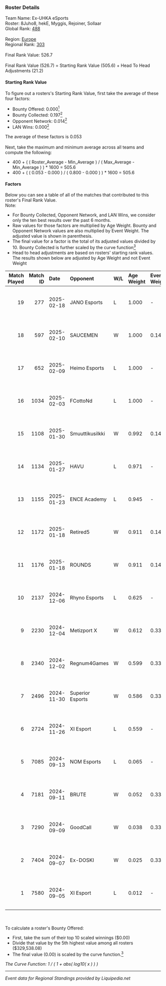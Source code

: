 ### Roster Details<br />
Team Name: Ex-UHKA eSports<br />
Roster: 8Juho8, hekE, Myggis, Rejoiner, Sollaar<br />
Global Rank: [488](../standings_global.md)<br />
<br />
Region: [Europe]( ../standings_europe.md)<br />
Regional Rank: [303]( ../standings_europe.md)<br />
<br />
Final Rank Value:  526.7<br />
<br />
Final Rank Value (526.7) = Starting Rank Value (505.6) + Head To Head Adjustments (21.2)<br />

#### Starting Rank Value<br />
To figure out a rosters's Starting Rank Value, first take the average of these four factors:<br />
- Bounty Offered: 0.000[<sup>1</sup>](#table2)
- Bounty Collected: 0.197[<sup>2</sup>](#table1)
- Opponent Network: 0.014[<sup>2</sup>](#table1)
- LAN Wins: 0.000[<sup>2</sup>](#table1)

The average of these factors is 0.053<br />
<br />
Next, take the maximum and minimum average across all teams and compute the following:<br />
- 400 + ( ( Roster_Average - Min_Average ) / ( Max_Average - Min_Average ) ) * 1600 = 505.6
- 400 + ( ( 0.053 - 0.000 ) / ( 0.800 - 0.000 ) ) * 1600 = 505.6


#### Factors<br />
Below you can see a table of all of the matches that contributed to this roster's Final Rank Value.<br />
Note:<br />

- For Bounty Collected, Opponent Network, and LAN Wins, we consider only the ten best results over the past 6 months.
- Raw values for those factors are multiplied by Age Weight. Bounty and Opponent Network values are also multiplied by Event Weight. The adjusted value is shown in parenthesis.
- The final value for a factor is the total of its adjusted values divided by 10. Bounty Collected is further scaled by the curve function[<sup>3</sup>](#curveFunction)
- Head to head adjustments are based on rosters' starting rank values. The results shown below are adjusted by Age Weight and not Event Weight
<span id="table1"></span><br />


| Match Played | Match ID | Date       | Opponent         | W/L | Age Weight | Event Weight | Bounty Collected | Opponent Network | LAN Wins  | H2H Adj. | Roster                                       |
| -: | -: | :- | :- | :- | :- | :- | :- | :- | :- | -: | :- |
|           19 |      277 | 2025-02-18 | JANO Esports     | L   | 1.000      | -            | -                | -                | -         |    -6.62 | 8Juho8, hekE, Myggis, Rejoiner, Sollaar      |
|           18 |      597 | 2025-02-10 | SAUCEMEN         | W   | 1.000      | 0.143        | 0.000 (0.000)    | 0.086 (0.012)    | 0 (0.000) |     9.34 | 8Juho8, hekE, Myggis, Rejoiner, Sollaar      |
|           17 |      652 | 2025-02-09 | Heimo Esports    | L   | 1.000      | -            | -                | -                | -         |    -7.24 | 8Juho8, hekE, Myggis, Rejoiner, Sollaar      |
|           16 |     1034 | 2025-02-03 | FCottoNd         | L   | 1.000      | -            | -                | -                | -         |   -19.69 | 8Juho8, hekE, Myggis, Rejoiner, Sollaar      |
|           15 |     1108 | 2025-01-30 | Smuuttikusilkki  | W   | 0.992      | 0.143        | 0.000 (0.000)    | 0.223 (0.032)    | 0 (0.000) |    13.60 | 8Juho8, hekE, Myggis, Rejoiner, Sollaar      |
|           14 |     1134 | 2025-01-27 | HAVU             | L   | 0.971      | -            | -                | -                | -         |    -9.78 | 8Juho8, hekE, Myggis, Rejoiner, Sollaar      |
|           13 |     1155 | 2025-01-23 | ENCE Academy     | L   | 0.945      | -            | -                | -                | -         |    -5.89 | 8Juho8, hekE, Myggis, Rejoiner, Sollaar      |
|           12 |     1172 | 2025-01-18 | Retired5         | W   | 0.911      | 0.143        | 0.000 (0.000)    | 0.086 (0.011)    | 0 (0.000) |     9.14 | 8Juho8, hekE, Myggis, Rejoiner, Sollaar      |
|           11 |     1176 | 2025-01-18 | ROUNDS           | W   | 0.911      | 0.143        | 0.000 (0.000)    | 0.060 (0.008)    | 0 (0.000) |    12.16 | 8Juho8, hekE, Myggis, Rejoiner, Sollaar      |
|           10 |     2137 | 2024-12-06 | Rhyno Esports    | L   | 0.625      | -            | -                | -                | -         |    -2.43 | 8Juho8, hekE, Sollaar, Vladimus, zeroz3r0o   |
|            9 |     2230 | 2024-12-04 | Metizport X      | W   | 0.612      | 0.333        | 0.001 (0.000)    | 0.218 (0.044)    | 0 (0.000) |    13.30 | 8Juho8, hekE, Sollaar, Vladimus, zeroz3r0o   |
|            8 |     2340 | 2024-12-02 | Regnum4Games     | W   | 0.599      | 0.333        | 0.002 (0.000)    | 0.112 (0.022)    | 0 (0.000) |    12.71 | 8Juho8, hekE, Sollaar, Vladimus, zeroz3r0o   |
|            7 |     2496 | 2024-11-30 | Superior Esports | W   | 0.586      | 0.333        | 0.000 (0.000)    | 0.026 (0.005)    | 0 (0.000) |     6.73 | 8Juho8, hekE, Sollaar, Vladimus, zeroz3r0o   |
|            6 |     2724 | 2024-11-26 | XI Esport        | L   | 0.559      | -            | -                | -                | -         |    -4.81 | 8Juho8, hekE, Sollaar, Vladimus, zeroz3r0o   |
|            5 |     7085 | 2024-09-13 | NOM Esports      | L   | 0.065      | -            | -                | -                | -         |    -1.32 | hekE, Rejoiner, Sollaar, Vladimus, zeroz3r0o |
|            4 |     7181 | 2024-09-11 | BRUTE            | W   | 0.052      | 0.333        | 0.004 (0.000)    | 0.341 (0.006)    | 0 (0.000) |     1.25 | hekE, Rejoiner, Sollaar, Vladimus, zeroz3r0o |
|            3 |     7290 | 2024-09-09 | GoodCall         | W   | 0.038      | 0.333        | 0.000 (0.000)    | 0.001 (0.000)    | 0 (0.000) |     0.53 | hekE, Rejoiner, Sollaar, Vladimus, zeroz3r0o |
|            2 |     7404 | 2024-09-07 | Ex-DOSKI         | W   | 0.025      | 0.333        | 0.000 (0.000)    | 0.019 (0.000)    | 0 (0.000) |     0.28 | hekE, Rejoiner, Sollaar, Vladimus, zeroz3r0o |
|            1 |     7580 | 2024-09-05 | XI Esport        | L   | 0.012      | -            | -                | -                | -         |    -0.10 | hekE, Rejoiner, Sollaar, Vladimus, zeroz3r0o |

<br />
<span id="table2"></span><br />
To calculate a roster's Bounty Offered:<br />

- First, take the sum of their top 10 scaled winnings ($0.00)
- Divide that value by the 5th highest value among all rosters ($329,538.08)
- The final value (0.00) is scaled by the curve function.[<sup>3</sup>](#curveFunction)

<span id="curveFunction"></span>_The Curve Function: 1 / ( 1 + abs( log10( x ) ) )_<br />

---
_Event data for Regional Standings provided by Liquipedia.net_<br />
